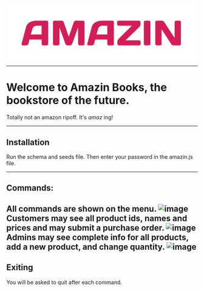 ![image](https://github.com/torrencj/Amazin-Books/raw/master/logo.png)

---
# Welcome to Amazin Books, the bookstore of the future.

Totally not an amazon ripoff. It's *amaz* ing!

---

## Installation

Run the schema and seeds file. Then enter your password in the amazin.js file.

---

## Commands:

All commands are shown on the menu.
![image](main)
Customers may see all product ids, names and prices and may submit a purchase order.
![image](cust-main)
Admins may see complete info for all products, add a new product, and change quantity.
![image](admin-main)
---

## Exiting

You will be asked to quit after each command.
